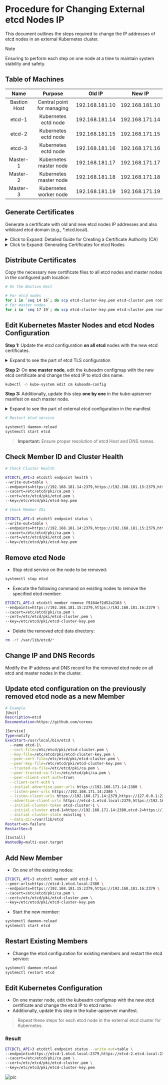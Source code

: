 # Procedure for Changing External etcd Nodes IP
This document outlines the steps required to change the IP addresses of etcd nodes in an external Kubernetes cluster.
> [!Note]
>  Ensuring to perform each step on one node at a time to maintain system stability and safety.
## Table of Machines
| Name |  Purpose  |	Old IP	| New IP|
| :-------------: | :-------------: | :-------------: | :-------------: | 
| Bastion Host | Central point for managing | 192.168.181.10 | 192.168.181.10 |
| etcd-1 | Kubernetes ectd node | 192.168.181.14 | 192.168.171.14 | 
| etcd-2 | Kubernetes ectd node | 192.168.181.15 | 192.168.171.15 | 
| etcd-3 | Kubernetes ectd node | 192.168.181.16 | 192.168.171.16 |
| Master-1 | Kubernetes master node	 | 192.168.181.17 | 192.168.171.17 |
| Master-2 | Kubernetes master node	 | 192.168.181.18 | 192.168.171.18 |
| Master-3 | Kubernetes worker node |  192.168.181.19| 192.168.171.19 |

## Generate Certificates
Generate a certificate with old and new etcd nodes IP addresses and also wildcard etcd domain (e.g., *.etcd.local).
<details><summary>Click to Expand: Detailed Guide for Creating a Certificate Authority (CA)</summary>
<p>
  
```ruby
# On the Bastion Host

{
cat > ca-config.json <<EOF
{
  "signing": {
    "default": {
      "expiry": "8760h"
    },
    "profiles": {
      "kubernetes": {
        "usages": ["signing", "key encipherment", "server auth", "client auth"],
        "expiry": "8760h"
      }
    }
  }
}
EOF

cat > ca-csr.json <<EOF
{
  "CN": "Kubernetes-etcd",
  "key": {
    "algo": "rsa",
    "size": 2048
  },
  "names": [
    {
      "C": "IR",
      "O": "Kubernetes",
      "OU": "ETCD-CA",
      "ST": "Teh"
    }
  ]
}
EOF

cfssl gencert -initca ca-csr.json | cfssljson -bare ca
}
```

</p>
</details>
<details><summary>Click to Expand: Generating Certificates for etcd Nodes</summary>
<p>
  
```ruby
# On the Bastion Host

ETCD_HOSTNAMES=*.etcd.local
ETCD_IP=127.0.0.1,192.168.171.14,192.168.171.15,192.168.171.16,192.168.181.14,192.168.181.15,192.168.181.16

cat > etcd-csr.json <<EOF
{
  "CN": "*.etcd.local",
  "key": {
    "algo": "rsa",
    "size": 2048
  },
  "names": [
    {
      "C": "IR",
      "O": "Kubernetes",
      "OU": "ETCD",
      "ST": "Teh"
    }
  ]
}
EOF

cfssl gencert \
  -ca=ca.pem \
  -ca-key=ca-key.pem \
  -config=ca-config.json \
  -hostname=${ETCD_IP},${ETCD_HOSTNAMES} \
  -profile=kubernetes \
  etcd-csr.json | cfssljson -bare etcd-cluster
```

</p>
</details>

## Distribute Certificates
Copy the necessary new certificate files to all etcd nodes and master nodes in the configured path location:
```bash
# On the Bastion Host

# For etcd nodes
for i in `seq 14 16`; do scp etcd-cluster-key.pem etcd-cluster.pem root@192.168.181.$i:/etc/etcd/pki; done
# For master nodes
for i in `seq 17 19`; do scp etcd-cluster-key.pem etcd-cluster.pem root@192.168.181.$i:/etc/kubernetes/pki/etcd/; done
```
## Edit Kubernetes Master Nodes and etcd Nodes Configuration
**Step 1:** Update the etcd configuration **on all etcd** nodes with the new etcd certificates.
<details><summary>Expand to see the part of etcd TLS configuration</summary>
  
```bash
[Service]
Type=notify
ExecStart=/usr/local/bin/etcd \
  --name etcd-1\
  --cert-file=/etc/etcd/pki/etcd-cluster.pem \
  --key-file=/etc/etcd/pki/etcd-cluster-key.pem \
  --peer-cert-file=/etc/etcd/pki/etcd-cluster.pem \
  --peer-key-file=/etc/etcd/pki/etcd-cluster-key.pem \
  --trusted-ca-file=/etc/etcd/pki/ca.pem \
  --peer-trusted-ca-file=/etc/etcd/pki/ca.pem \
```
</details>

**Step 2:** On **one master node**, edit the kubeadm configmap with the new etcd certificate and change the etcd IP to etcd dns name.
```bash
kubectl -n kube-system edit cm kubeadm-config
```
**Step 3:** Additionally, update this step **one by one** in the kube-apiserver manifest on each master node.
<details><summary>Expand to see the part of external etcd configuration in the manifest </summary>
  
```bash
    etcd:
      external:
        caFile: /etc/kubernetes/pki/etcd/ca.pem
        certFile: /etc/kubernetes/pki/etcd/etcd-cluster.pem
        endpoints:
        - https://etcd-1.etcd.local:2379
        - https://etcd-2.etcd.local:2379
        - https://etcd-3.etcd.local:2379
        keyFile: /etc/kubernetes/pki/etcd/etcd-cluster-key.pem
```
</details>

```bash
# Restart etcd service

systemctl daemon-reload
systemctl start etcd
```  

> **Important:** Ensure proper resolution of etcd Host and DNS names.
## Check Member ID and Cluster Health
```bash
# Check Cluster Health

ETCDCTL_API=3 etcdctl endpoint health \
--write-out=table \
--endpoints=https://192.168.181.14:2379,https://192.168.181.15:2379,https://192.168.181.16:2379 \
--cacert=/etc/etcd/pki/ca.pem \
--cert=/etc/etcd/pki/etcd.pem \
--key=/etc/etcd/pki/etcd-key.pem
```
```bash
# Check Member IDs

ETCDCTL_API=3 etcdctl endpoint status \
--write-out=table \
--endpoints=https://192.168.181.14:2379,https://192.168.181.15:2379,https://192.168.181.16:2379 \
--cacert=/etc/etcd/pki/ca.pem \
--cert=/etc/etcd/pki/etcd.pem \
--key=/etc/etcd/pki/etcd-key.pem
```
## Remove etcd Node
- Stop etcd service on the node to be removed:
```bash
systemctl stop etcd
```
- Execute the following command on existing nodes to remove the specified etcd member:
```bash
ETCDCTL_API=3 etcdctl member remove f9184ef2d52a2163 \
--endpoints=https://192.168.181.15:2379,https://192.168.181.16:2379 \
--cacert=/etc/etcd/pki/ca.pem \
--cert=/etc/etcd/pki/etcd-cluster.pem \
--key=/etc/etcd/pki/etcd-cluster-key.pem
```
- Delete the removed etcd data directory:
```bash
rm -rf /var/lib/etcd/*
```
## Change IP and DNS Records
Modify the IP address and DNS record for the removed etcd node on all etcd and master nodes in the cluster.
## Update etcd configuration on the previously removed etcd node as a new Member
```bash
# Example
[Unit]
Description=etcd
Documentation=https://github.com/coreos

[Service]
Type=notify
ExecStart=/usr/local/bin/etcd \
  --name etcd-1\
  --cert-file=/etc/etcd/pki/etcd-cluster.pem \
  --key-file=/etc/etcd/pki/etcd-cluster-key.pem \
  --peer-cert-file=/etc/etcd/pki/etcd-cluster.pem \
  --peer-key-file=/etc/etcd/pki/etcd-cluster-key.pem \
  --trusted-ca-file=/etc/etcd/pki/ca.pem \
  --peer-trusted-ca-file=/etc/etcd/pki/ca.pem \
  --peer-client-cert-auth=true\
  --client-cert-auth \
  --initial-advertise-peer-urls https://192.168.171.14:2380 \
  --listen-peer-urls https://192.168.171.14:2380 \
  --listen-client-urls https://192.168.171.14:2379,https://127.0.0.1:2379 \
  --advertise-client-urls https://etcd-1.etcd.local:2379,https://192.168.171.14:2379 \
  --initial-cluster-token etcd-cluster-1 \
  --initial-cluster etcd-1=https://192.168.171.14:2380,etcd-2=https://192.168.181.15:2380,etcd-3=https://192.168.181.16:2380 \
  --initial-cluster-state existing \
  --data-dir=/var/lib/etcd
Restart=on-failure
RestartSec=5

[Install]
WantedBy=multi-user.target
```
## Add New Member
- On one of the existing nodes:
```bash
ETCDCTL_API=3 etcdctl member add etcd-1 \
--peer-urls=https://etcd-1.etcd.local:2380 \
--endpoints=https://192.168.181.15:2379,https://192.168.181.16:2379 \
--cacert=/etc/etcd/pki/ca.pem \
--cert=/etc/etcd/pki/etcd-cluster.pem \
--key=/etc/etcd/pki/etcd-cluster-key.pem
```
- Start the new member:
```bash
systemctl daemon-reload
systemctl start etcd
```
## Restart Existing Members
- Change the etcd configuration for existing members and restart the etcd service:
```bash
systemctl daemon-reload
systemctl restart etcd
```
## Edit Kubernetes Configuration
- On one master node, edit the kubeadm configmap with the new etcd certificate and change the etcd IP to etcd name.
- Additionally, update this step in the kube-apiserver manifest.

> Repeat these steps for each etcd node in the external etcd cluster for Kubernetes.
### Result
```bash
ETCDCTL_API=3 etcdctl endpoint status --write-out=table \
--endpoints=https://etcd-1.etcd.local:2379,https://etcd-2.etcd.local:2379,https://etcd-3.etcd.local:2379 \
--cacert=/etc/etcd/pki/ca.pem \
--cert=/etc/etcd/pki/etcd-cluster.pem \
--key=/etc/etcd/pki/etcd-cluster-key.pem
```
![pic](https://github.com/sarahasadi/kubernetes/assets/157595779/767875d3-b5bb-4a56-999e-d1cf10745b3c)

